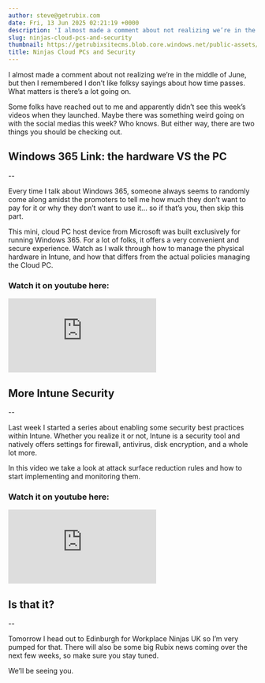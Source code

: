 ```yaml
---
author: steve@getrubix.com
date: Fri, 13 Jun 2025 02:21:19 +0000
description: 'I almost made a comment about not realizing we’re in the middle of June, but then I remembered I don’t like folksy sayings about how time passes. What matters is there’s a lot going on.Some folks have reached out to me and apparently didn’t see this week’s videos'
slug: ninjas-cloud-pcs-and-security
thumbnail: https://getrubixsitecms.blob.core.windows.net/public-assets/content/v1/thumbnails/ninjas-cloud-pcs-and-security_thumbnail.jpg
title: Ninjas Cloud PCs and Security
---
```


I almost made a comment about not realizing we’re in the middle of June, but then I remembered I don’t like folksy sayings about how time passes. What matters is there’s a lot going on.

Some folks have reached out to me and apparently didn’t see this week’s videos when they launched. Maybe there was something weird going on with the social medias this week? Who knows. But either way, there are two things you should be checking out.

## Windows 365 Link: the hardware VS the PC
--

Every time I talk about Windows 365, someone always seems to randomly come along amidst the promoters to tell me how much they don’t want to pay for it or why they don’t want to use it… so if that’s you, then skip this part.

This mini, cloud PC host device from Microsoft was built exclusively for running Windows 365. For a lot of folks, it offers a very convenient and secure experience. Watch as I walk through how to manage the physical hardware in Intune, and how that differs from the actual policies managing the Cloud PC.

### Watch it on youtube here:
<div class="iframe-wrapper">
  <iframe src="https://www.youtube.com/embed/45tbMvdI3Ug?feature=oembed" title="YouTube video player" frameborder="0" allowfullscreen></iframe>
</div>

## More Intune Security
--

Last week I started a series about enabling some security best practices within Intune. Whether you realize it or not, Intune is a security tool and natively offers settings for firewall, antivirus, disk encryption, and a whole lot more.

In this video we take a look at attack surface reduction rules and how to start implementing and monitoring them.

### Watch it on youtube here:
<div class="iframe-wrapper">
  <iframe src="https://www.youtube.com/embed/YiNB0NwBK8c?feature=oembed" title="YouTube video player" frameborder="0" allowfullscreen></iframe>
</div>


## Is that it?
--

Tomorrow I head out to Edinburgh for Workplace Ninjas UK so I’m very pumped for that. There will also be some big Rubix news coming over the next few weeks, so make sure you stay tuned.

We’ll be seeing you.